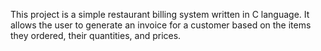 This project is a simple restaurant billing system written in C language. It allows the user to generate an invoice for a customer based on the items they ordered, their quantities, and prices.
